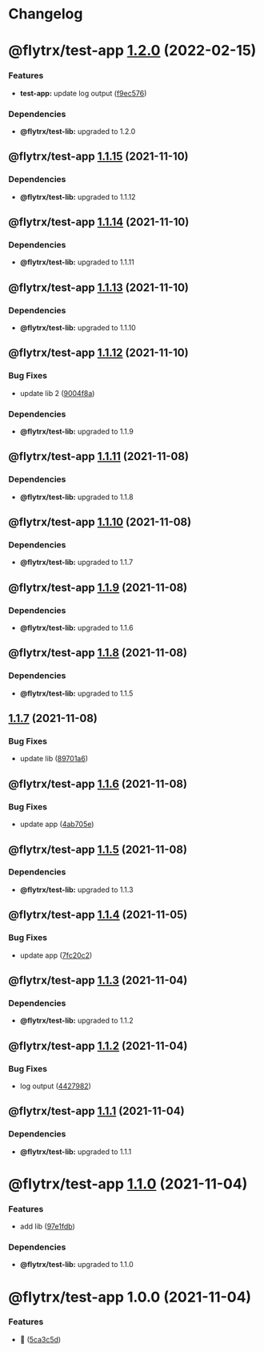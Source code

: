 # Changelog

# @flytrx/test-app [1.2.0](https://github.com/kettil/monorepo-test/compare/@flytrx/test-app@1.1.15...@flytrx/test-app@1.2.0) (2022-02-15)


### Features

* **test-app:** update log output ([f9ec576](https://github.com/kettil/monorepo-test/commit/f9ec57669e54ef50e30651f51e5ab9d215ae5481))





### Dependencies

* **@flytrx/test-lib:** upgraded to 1.2.0

## @flytrx/test-app [1.1.15](https://github.com/kettil/monorepo-test/compare/@flytrx/test-app@1.1.14...@flytrx/test-app@1.1.15) (2021-11-10)





### Dependencies

* **@flytrx/test-lib:** upgraded to 1.1.12

## @flytrx/test-app [1.1.14](https://github.com/kettil/monorepo-test/compare/@flytrx/test-app@1.1.13...@flytrx/test-app@1.1.14) (2021-11-10)





### Dependencies

* **@flytrx/test-lib:** upgraded to 1.1.11

## @flytrx/test-app [1.1.13](https://github.com/kettil/monorepo-test/compare/@flytrx/test-app@1.1.12...@flytrx/test-app@1.1.13) (2021-11-10)





### Dependencies

* **@flytrx/test-lib:** upgraded to 1.1.10

## @flytrx/test-app [1.1.12](https://github.com/kettil/monorepo-test/compare/@flytrx/test-app@1.1.11...@flytrx/test-app@1.1.12) (2021-11-10)


### Bug Fixes

* update lib 2 ([9004f8a](https://github.com/kettil/monorepo-test/commit/9004f8a95d8b1bccd819c619d113703c1e4d4a4f))





### Dependencies

* **@flytrx/test-lib:** upgraded to 1.1.9

## @flytrx/test-app [1.1.11](https://github.com/kettil/monorepo-test/compare/@flytrx/test-app@1.1.10...@flytrx/test-app@1.1.11) (2021-11-08)





### Dependencies

* **@flytrx/test-lib:** upgraded to 1.1.8

## @flytrx/test-app [1.1.10](https://github.com/kettil/monorepo-test/compare/@flytrx/test-app@1.1.9...@flytrx/test-app@1.1.10) (2021-11-08)





### Dependencies

* **@flytrx/test-lib:** upgraded to 1.1.7

## @flytrx/test-app [1.1.9](https://github.com/kettil/monorepo-test/compare/@flytrx/test-app@1.1.8...@flytrx/test-app@1.1.9) (2021-11-08)





### Dependencies

* **@flytrx/test-lib:** upgraded to 1.1.6

## @flytrx/test-app [1.1.8](https://github.com/kettil/monorepo-test/compare/@flytrx/test-app@1.1.7...@flytrx/test-app@1.1.8) (2021-11-08)





### Dependencies

* **@flytrx/test-lib:** upgraded to 1.1.5

## [1.1.7](https://github.com/kettil/monorepo-test/compare/@flytrx/test-app@1.1.6...@flytrx/test-app@1.1.7) (2021-11-08)


### Bug Fixes

* update lib ([89701a6](https://github.com/kettil/monorepo-test/commit/89701a6baaf7056142c15fb465a76f432957fdad))

## @flytrx/test-app [1.1.6](https://github.com/kettil/monorepo-test/compare/@flytrx/test-app@1.1.5...@flytrx/test-app@1.1.6) (2021-11-08)


### Bug Fixes

* update app ([4ab705e](https://github.com/kettil/monorepo-test/commit/4ab705e1f1665e89707dca0ab17a3aa2dcfe635a))

## @flytrx/test-app [1.1.5](https://github.com/kettil/monorepo-test/compare/@flytrx/test-app@1.1.4...@flytrx/test-app@1.1.5) (2021-11-08)





### Dependencies

* **@flytrx/test-lib:** upgraded to 1.1.3

## @flytrx/test-app [1.1.4](https://github.com/kettil/monorepo-test/compare/@flytrx/test-app@1.1.3...@flytrx/test-app@1.1.4) (2021-11-05)


### Bug Fixes

* update app ([7fc20c2](https://github.com/kettil/monorepo-test/commit/7fc20c2a5a841735cd46726afad24a7983bdc5d5))

## @flytrx/test-app [1.1.3](https://github.com/kettil/monorepo-test/compare/@flytrx/test-app@1.1.2...@flytrx/test-app@1.1.3) (2021-11-04)





### Dependencies

* **@flytrx/test-lib:** upgraded to 1.1.2

## @flytrx/test-app [1.1.2](https://github.com/kettil/monorepo-test/compare/@flytrx/test-app@1.1.1...@flytrx/test-app@1.1.2) (2021-11-04)


### Bug Fixes

* log output ([4427982](https://github.com/kettil/monorepo-test/commit/4427982ba9f2c3585502b29b71cbe1c8c0eafe7e))

## @flytrx/test-app [1.1.1](https://github.com/kettil/monorepo-test/compare/@flytrx/test-app@1.1.0...@flytrx/test-app@1.1.1) (2021-11-04)





### Dependencies

* **@flytrx/test-lib:** upgraded to 1.1.1

# @flytrx/test-app [1.1.0](https://github.com/kettil/monorepo-test/compare/@flytrx/test-app@1.0.0...@flytrx/test-app@1.1.0) (2021-11-04)


### Features

* add lib ([97e1fdb](https://github.com/kettil/monorepo-test/commit/97e1fdb13618e0f366a309cddfd6d66ecc40968f))





### Dependencies

* **@flytrx/test-lib:** upgraded to 1.1.0

# @flytrx/test-app 1.0.0 (2021-11-04)


### Features

* 🐣 ([5ca3c5d](https://github.com/kettil/monorepo-test/commit/5ca3c5d5db1825a154b4e0f4b5c280e256a9b4d1))
